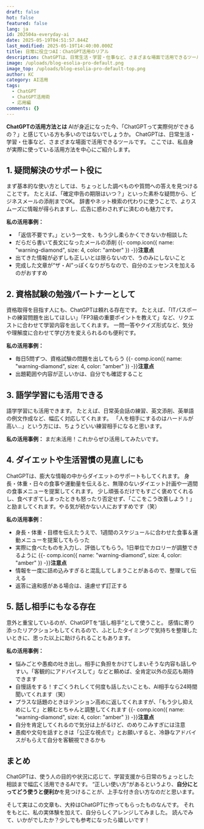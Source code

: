 ```yaml
---
draft: false
hot: false
featured: false
lang: ja
id: 202504a-everyday-ai
date: 2025-05-19T04:51:57.844Z
last_modified: 2025-05-19T14:40:00.000Z
title: 日常に役立つAI：ChatGPT活用のリアル
description: ChatGPTは、日常生活・学習・仕事など、さまざまな場面で活用できるツールです。日々の生活でどのようにAIを活用していけるか、実例とともに紹介します。
image: /uploads/blog-esolia-pro-default.png
image_top: /uploads/blog-esolia-pro-default-top.png
author: KC
category: AI活用
tags:
  - ChatGPT
  - ChatGPT活用術
  - 応用編
comments: {}
---
```

**ChatGPTの活用方法とは**
AIが身近になった今、「ChatGPTって実際何ができるの？」と感じている方も多いのではないでしょうか。 
ChatGPTは、日常生活・学習・仕事など、さまざまな場面で活用できるツールです。 
ここでは、私自身が実際に使っている活用方法を中心にご紹介します。 
<!--more-->

## 1. 疑問解決のサポート役に
まず基本的な使い方としては、ちょっとした調べものや質問への答えを見つけることです。 
たとえば、「確定申告の期限はいつ？」といった素朴な疑問から、ビジネスメールの添削までOK。 
辞書やネット検索の代わりに使うことで、よりスムーズに情報が得られますし、広告に惑わされずに済むのも魅力です。

**私の活用事例：**
* 「返信不要です。」という一文を、もう少し柔らかくできないか相談した 
* だらだら書いて長文になったメールの添削 
{{- comp.icon({ name: "warning-diamond", size: 4, color: "amber" }) -}}**注意点**
* 出てきた情報が必ずしも正しいとは限らないので、うのみにしないこと 
* 完成した文章が“ザ・AI”っぽくなりがちなので、自分のエッセンスを加えるのがおすすめ

## 2. 資格試験の勉強パートナーとして 
資格取得を目指す人にも、ChatGPTは頼れる存在です。 
たとえば、「ITパスポートの練習問題を出してほしい」「FP3級の重要ポイントを教えて」など、リクエストに合わせて学習内容を出してくれます。 
一問一答やクイズ形式など、気分や理解度に合わせて学び方を変えられるのも便利です。 

**私の活用事例：**
* 毎日5問ずつ、資格試験の問題を出してもらう
{{- comp.icon({ name: "warning-diamond", size: 4, color: "amber" }) -}}**注意点**
* 出題範囲や内容が正しいかは、自分でも確認すること

## 3. 語学学習にも活用できる
語学学習にも活用できます。 
たとえば、日常英会話の練習、英文添削、英単語の例文作成など、幅広く対応してくれます。 
「人を相手にするのはハードルが高い…」という方には、ちょうどいい練習相手になると思います。 

**私の活用事例：**
まだ未活用！これからぜひ活用してみたいです。

## 4. ダイエットや生活習慣の見直しにも 
ChatGPTは、膨大な情報の中からダイエットのサポートもしてくれます。 
身長・体重・日々の食事や運動量を伝えると、無理のないダイエット計画や一週間の食事メニューを提案してくれます。 
少し頑張るだけでもすごく褒めてくれるし、食べすぎてしまったときも怒ったり否定せず、「ここをこう改善しよう！」と励ましてくれます。やる気が続かない人におすすめです（笑） 

**私の活用事例：**
* 身長・体重・目標を伝えたうえで、1週間のスケジュールに合わせた食事＆運動メニューを提案してもらった 
* 実際に食べたものを入力し、評価してもらう。1日単位でカロリーが調整できるように
{{- comp.icon({ name: "warning-diamond", size: 4, color: "amber" }) -}}**注意点**
* 情報を一度に詰め込みすぎると混乱してしまうことがあるので、整理して伝える 
* 返答に違和感がある場合は、遠慮せず訂正する

## 5. 話し相手にもなる存在 
意外と重宝しているのが、ChatGPTを“話し相手”として使うこと。 
感情に寄り添ったリアクションもしてくれるので、ふとしたタイミングで気持ちを整理したいときに、思った以上に助けられることもあります。

**私の活用事例：**
* 悩みごとや愚痴の吐き出し。相手に負担をかけてしまいそうな内容も話しやすい。「客観的にアドバイスして」などと頼めば、全肯定以外の反応も期待できます 
* 自慢話をする！すごくうれしくて何度も話したいことも、AI相手なら24時間聞いてくれます（笑） 
* プラスな話題のときはテンション高めに返してくれますが、「もう少し抑えめにして」と頼むとちゃんと調整してくれます
{{- comp.icon({ name: "warning-diamond", size: 4, color: "amber" }) -}}**注意点**
* 自分を肯定してくれるので気分は上がるけど、のめりこみすぎには注意 
* 愚痴や文句を話すときは「公正な視点で」とお願いすると、冷静なアドバイスがもらえて自分を客観視できるかも 

## まとめ 
ChatGPTは、使う人の目的や状況に応じて、学習支援から日常のちょっとした相談まで幅広く活用できるAIです。 
“正しい使い方”があるというより、**自分にとってどう使うと便利か**を見つけることが、上手な付き合い方なのだと思います。 

そして実はこの文章も、大枠はChatGPTに作ってもらったものなんです。 
それをもとに、私の実体験を加えて、自分らしくアレンジしてみました。 
読んでみて、いかがでしたか？少しでも参考になったら嬉しいです！
